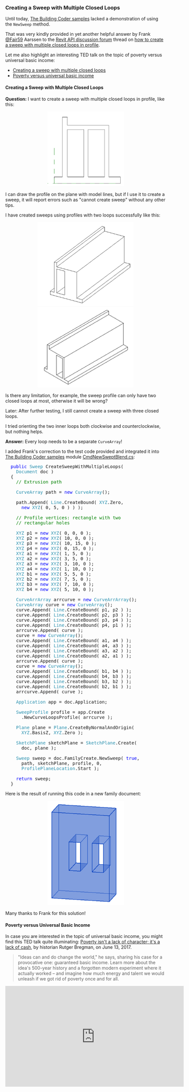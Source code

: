 <head>
<meta http-equiv="Content-Type" content="text/html; charset=utf-8">
<link rel="stylesheet" type="text/css" href="bc.css">
<script src="https://cdn.rawgit.com/google/code-prettify/master/loader/run_prettify.js" type="text/javascript"></script>
</head>

<!---


- 14908176 [How to create a sweep with multiple closed loops in profile]
  https://forums.autodesk.com/t5/revit-api-forum/how-to-create-a-sweep-with-multiple-closed-loops-in-profile/m-p/8477617

- [Poverty isn't a lack of character; it's a lack of cash](https://youtu.be/ydKcaIE6O1k) TED talk by historian Rutger Bregman on June 13, 2017.
> "Ideas can and do change the world," he says, sharing his case for a provocative one: guaranteed basic income. Learn more about the idea's 500-year history and a forgotten modern experiment where it actually worked -- and imagine how much energy and talent we would unleash if we got rid of poverty once and for all.
<iframe width="560" height="315" src="https://www.youtube.com/embed/ydKcaIE6O1k" frameborder="0" allow="accelerometer; autoplay; encrypted-media; gyroscope; picture-in-picture" allowfullscreen></iframe>

twitter:

 in the #RevitAPI @AutodeskForge @AutodeskRevit #bim #DynamoBim #ForgeDevCon

A demonstration of using the <code>NewSweep</code> method was very kindly provided in yet another helpful answer by Frank @Fair59 Aarssen to the Revit API discussion forum thread on how to create a sweep with multiple closed loops in profile.
Let me also highlight an interesting TED talk on the topic of poverty versus universal basic income
&ndash; Creating a sweep with multiple closed loops
&ndash; Poverty versus universal basic income...

linkedin:

of [The Building Coder samples](https://github.com/jeremytammik/the_building_coder_samples/releases/tag/2019.0.145.4).

-->

### Creating a Sweep with Multiple Closed Loops

Until today, [The Building Coder samples](https://github.com/jeremytammik/the_building_coder_samples) lacked
a demonstration of using the `NewSweep` method.

That was very kindly provided in yet another helpful answer by 
Frank [@Fair59](https://forums.autodesk.com/t5/user/viewprofilepage/user-id/2083518) Aarssen to 
the [Revit API discussion forum](http://forums.autodesk.com/t5/revit-api-forum/bd-p/160) thread
on [how to create a sweep with multiple closed loops in profile](https://forums.autodesk.com/t5/revit-api-forum/how-to-create-a-sweep-with-multiple-closed-loops-in-profile/m-p/8477617).

Let me also highlight an interesting TED talk on the topic of poverty versus universal basic income:

- [Creating a sweep with multiple closed loops](#2) 
- [Poverty versus universal basic income](#3) 

#### <a name="2"></a> Creating a Sweep with Multiple Closed Loops

**Question:** I want to create a sweep with multiple closed loops in profile, like this:

<center>
<img src="img/profile_with_two_holes.png" alt="Profile with multiple loops" width="240">
</center>

I can draw the profile on the plane with model lines, but if I use it to create a sweep, it will report errors such as "cannot create sweep" without any other tips.

I have created sweeps using profiles with two loops successfully like this:

<center>
<img src="img/extrusion_with_hole_1.png" alt="Profile with one hole" width="300">

<img src="img/extrusion_with_hole_2.png" alt="Profile with the other hole" width="300">
</center>

Is there any limitation, for example, the sweep profile can only have two closed loops at most, otherwise it will be wrong?

Later: After further testing, I still cannot create a sweep with three closed loops.

I tried orienting the two inner loops both clockwise and counterclockwise, but nothing helps.

**Answer:** Every loop needs to be a separate `CurveArray`!

I added Frank's correction to the test code provided and integrated it
into [The Building Coder samples](https://github.com/jeremytammik/the_building_coder_samples) 
module [CmdNewSweptBlend.cs](https://github.com/jeremytammik/the_building_coder_samples/blob/master/BuildingCoder/BuildingCoder/CmdNewSweptBlend.cs):

<pre class="code">
&nbsp;&nbsp;<span style="color:blue;">public</span>&nbsp;<span style="color:#2b91af;">Sweep</span>&nbsp;CreateSweepWithMultipleLoops(
&nbsp;&nbsp;&nbsp;&nbsp;<span style="color:#2b91af;">Document</span>&nbsp;doc&nbsp;)
&nbsp;&nbsp;{
&nbsp;&nbsp;&nbsp;&nbsp;<span style="color:green;">//&nbsp;Extrusion&nbsp;path</span>
 
&nbsp;&nbsp;&nbsp;&nbsp;<span style="color:#2b91af;">CurveArray</span>&nbsp;path&nbsp;=&nbsp;<span style="color:blue;">new</span>&nbsp;<span style="color:#2b91af;">CurveArray</span>();
 
&nbsp;&nbsp;&nbsp;&nbsp;path.Append(&nbsp;<span style="color:#2b91af;">Line</span>.CreateBound(&nbsp;<span style="color:#2b91af;">XYZ</span>.Zero,&nbsp;
&nbsp;&nbsp;&nbsp;&nbsp;&nbsp;&nbsp;<span style="color:blue;">new</span>&nbsp;<span style="color:#2b91af;">XYZ</span>(&nbsp;0,&nbsp;5,&nbsp;0&nbsp;)&nbsp;)&nbsp;);
 
&nbsp;&nbsp;&nbsp;&nbsp;<span style="color:green;">//&nbsp;Profile&nbsp;vertices:&nbsp;rectangle&nbsp;with&nbsp;two</span>
&nbsp;&nbsp;&nbsp;&nbsp;<span style="color:green;">//&nbsp;rectangular&nbsp;holes</span>
 
&nbsp;&nbsp;&nbsp;&nbsp;<span style="color:#2b91af;">XYZ</span>&nbsp;p1&nbsp;=&nbsp;<span style="color:blue;">new</span>&nbsp;<span style="color:#2b91af;">XYZ</span>(&nbsp;0,&nbsp;0,&nbsp;0&nbsp;);
&nbsp;&nbsp;&nbsp;&nbsp;<span style="color:#2b91af;">XYZ</span>&nbsp;p2&nbsp;=&nbsp;<span style="color:blue;">new</span>&nbsp;<span style="color:#2b91af;">XYZ</span>(&nbsp;10,&nbsp;0,&nbsp;0&nbsp;);
&nbsp;&nbsp;&nbsp;&nbsp;<span style="color:#2b91af;">XYZ</span>&nbsp;p3&nbsp;=&nbsp;<span style="color:blue;">new</span>&nbsp;<span style="color:#2b91af;">XYZ</span>(&nbsp;10,&nbsp;15,&nbsp;0&nbsp;);
&nbsp;&nbsp;&nbsp;&nbsp;<span style="color:#2b91af;">XYZ</span>&nbsp;p4&nbsp;=&nbsp;<span style="color:blue;">new</span>&nbsp;<span style="color:#2b91af;">XYZ</span>(&nbsp;0,&nbsp;15,&nbsp;0&nbsp;);
&nbsp;&nbsp;&nbsp;&nbsp;<span style="color:#2b91af;">XYZ</span>&nbsp;a1&nbsp;=&nbsp;<span style="color:blue;">new</span>&nbsp;<span style="color:#2b91af;">XYZ</span>(&nbsp;1,&nbsp;5,&nbsp;0&nbsp;);
&nbsp;&nbsp;&nbsp;&nbsp;<span style="color:#2b91af;">XYZ</span>&nbsp;a2&nbsp;=&nbsp;<span style="color:blue;">new</span>&nbsp;<span style="color:#2b91af;">XYZ</span>(&nbsp;3,&nbsp;5,&nbsp;0&nbsp;);
&nbsp;&nbsp;&nbsp;&nbsp;<span style="color:#2b91af;">XYZ</span>&nbsp;a3&nbsp;=&nbsp;<span style="color:blue;">new</span>&nbsp;<span style="color:#2b91af;">XYZ</span>(&nbsp;3,&nbsp;10,&nbsp;0&nbsp;);
&nbsp;&nbsp;&nbsp;&nbsp;<span style="color:#2b91af;">XYZ</span>&nbsp;a4&nbsp;=&nbsp;<span style="color:blue;">new</span>&nbsp;<span style="color:#2b91af;">XYZ</span>(&nbsp;1,&nbsp;10,&nbsp;0&nbsp;);
&nbsp;&nbsp;&nbsp;&nbsp;<span style="color:#2b91af;">XYZ</span>&nbsp;b1&nbsp;=&nbsp;<span style="color:blue;">new</span>&nbsp;<span style="color:#2b91af;">XYZ</span>(&nbsp;5,&nbsp;5,&nbsp;0&nbsp;);
&nbsp;&nbsp;&nbsp;&nbsp;<span style="color:#2b91af;">XYZ</span>&nbsp;b2&nbsp;=&nbsp;<span style="color:blue;">new</span>&nbsp;<span style="color:#2b91af;">XYZ</span>(&nbsp;7,&nbsp;5,&nbsp;0&nbsp;);
&nbsp;&nbsp;&nbsp;&nbsp;<span style="color:#2b91af;">XYZ</span>&nbsp;b3&nbsp;=&nbsp;<span style="color:blue;">new</span>&nbsp;<span style="color:#2b91af;">XYZ</span>(&nbsp;7,&nbsp;10,&nbsp;0&nbsp;);
&nbsp;&nbsp;&nbsp;&nbsp;<span style="color:#2b91af;">XYZ</span>&nbsp;b4&nbsp;=&nbsp;<span style="color:blue;">new</span>&nbsp;<span style="color:#2b91af;">XYZ</span>(&nbsp;5,&nbsp;10,&nbsp;0&nbsp;);
 
&nbsp;&nbsp;&nbsp;&nbsp;<span style="color:#2b91af;">CurveArrArray</span>&nbsp;arrcurve&nbsp;=&nbsp;<span style="color:blue;">new</span>&nbsp;<span style="color:#2b91af;">CurveArrArray</span>();
&nbsp;&nbsp;&nbsp;&nbsp;<span style="color:#2b91af;">CurveArray</span>&nbsp;curve&nbsp;=&nbsp;<span style="color:blue;">new</span>&nbsp;<span style="color:#2b91af;">CurveArray</span>();
&nbsp;&nbsp;&nbsp;&nbsp;curve.Append(&nbsp;<span style="color:#2b91af;">Line</span>.CreateBound(&nbsp;p1,&nbsp;p2&nbsp;)&nbsp;);
&nbsp;&nbsp;&nbsp;&nbsp;curve.Append(&nbsp;<span style="color:#2b91af;">Line</span>.CreateBound(&nbsp;p2,&nbsp;p3&nbsp;)&nbsp;);
&nbsp;&nbsp;&nbsp;&nbsp;curve.Append(&nbsp;<span style="color:#2b91af;">Line</span>.CreateBound(&nbsp;p3,&nbsp;p4&nbsp;)&nbsp;);
&nbsp;&nbsp;&nbsp;&nbsp;curve.Append(&nbsp;<span style="color:#2b91af;">Line</span>.CreateBound(&nbsp;p4,&nbsp;p1&nbsp;)&nbsp;);
&nbsp;&nbsp;&nbsp;&nbsp;arrcurve.Append(&nbsp;curve&nbsp;);
&nbsp;&nbsp;&nbsp;&nbsp;curve&nbsp;=&nbsp;<span style="color:blue;">new</span>&nbsp;<span style="color:#2b91af;">CurveArray</span>();
&nbsp;&nbsp;&nbsp;&nbsp;curve.Append(&nbsp;<span style="color:#2b91af;">Line</span>.CreateBound(&nbsp;a1,&nbsp;a4&nbsp;)&nbsp;);
&nbsp;&nbsp;&nbsp;&nbsp;curve.Append(&nbsp;<span style="color:#2b91af;">Line</span>.CreateBound(&nbsp;a4,&nbsp;a3&nbsp;)&nbsp;);
&nbsp;&nbsp;&nbsp;&nbsp;curve.Append(&nbsp;<span style="color:#2b91af;">Line</span>.CreateBound(&nbsp;a3,&nbsp;a2&nbsp;)&nbsp;);
&nbsp;&nbsp;&nbsp;&nbsp;curve.Append(&nbsp;<span style="color:#2b91af;">Line</span>.CreateBound(&nbsp;a2,&nbsp;a1&nbsp;)&nbsp;);
&nbsp;&nbsp;&nbsp;&nbsp;arrcurve.Append(&nbsp;curve&nbsp;);
&nbsp;&nbsp;&nbsp;&nbsp;curve&nbsp;=&nbsp;<span style="color:blue;">new</span>&nbsp;<span style="color:#2b91af;">CurveArray</span>();
&nbsp;&nbsp;&nbsp;&nbsp;curve.Append(&nbsp;<span style="color:#2b91af;">Line</span>.CreateBound(&nbsp;b1,&nbsp;b4&nbsp;)&nbsp;);
&nbsp;&nbsp;&nbsp;&nbsp;curve.Append(&nbsp;<span style="color:#2b91af;">Line</span>.CreateBound(&nbsp;b4,&nbsp;b3&nbsp;)&nbsp;);
&nbsp;&nbsp;&nbsp;&nbsp;curve.Append(&nbsp;<span style="color:#2b91af;">Line</span>.CreateBound(&nbsp;b3,&nbsp;b2&nbsp;)&nbsp;);
&nbsp;&nbsp;&nbsp;&nbsp;curve.Append(&nbsp;<span style="color:#2b91af;">Line</span>.CreateBound(&nbsp;b2,&nbsp;b1&nbsp;)&nbsp;);
&nbsp;&nbsp;&nbsp;&nbsp;arrcurve.Append(&nbsp;curve&nbsp;);
 
&nbsp;&nbsp;&nbsp;&nbsp;<span style="color:#2b91af;">Application</span>&nbsp;app&nbsp;=&nbsp;doc.Application;
 
&nbsp;&nbsp;&nbsp;&nbsp;<span style="color:#2b91af;">SweepProfile</span>&nbsp;profile&nbsp;=&nbsp;app.Create
&nbsp;&nbsp;&nbsp;&nbsp;&nbsp;&nbsp;.NewCurveLoopsProfile(&nbsp;arrcurve&nbsp;);
 
&nbsp;&nbsp;&nbsp;&nbsp;<span style="color:#2b91af;">Plane</span>&nbsp;plane&nbsp;=&nbsp;<span style="color:#2b91af;">Plane</span>.CreateByNormalAndOrigin(&nbsp;
&nbsp;&nbsp;&nbsp;&nbsp;&nbsp;&nbsp;<span style="color:#2b91af;">XYZ</span>.BasisZ,&nbsp;<span style="color:#2b91af;">XYZ</span>.Zero&nbsp;);
 
&nbsp;&nbsp;&nbsp;&nbsp;<span style="color:#2b91af;">SketchPlane</span>&nbsp;sketchPlane&nbsp;=&nbsp;<span style="color:#2b91af;">SketchPlane</span>.Create(&nbsp;
&nbsp;&nbsp;&nbsp;&nbsp;&nbsp;&nbsp;doc,&nbsp;plane&nbsp;);
 
&nbsp;&nbsp;&nbsp;&nbsp;<span style="color:#2b91af;">Sweep</span>&nbsp;sweep&nbsp;=&nbsp;doc.FamilyCreate.NewSweep(&nbsp;<span style="color:blue;">true</span>,&nbsp;
&nbsp;&nbsp;&nbsp;&nbsp;&nbsp;&nbsp;path,&nbsp;sketchPlane,&nbsp;profile,&nbsp;0,&nbsp;
&nbsp;&nbsp;&nbsp;&nbsp;&nbsp;&nbsp;<span style="color:#2b91af;">ProfilePlaneLocation</span>.Start&nbsp;);
 
&nbsp;&nbsp;&nbsp;&nbsp;<span style="color:blue;">return</span>&nbsp;sweep;
&nbsp;&nbsp;}
</pre>

Here is the result of running this code in a new family document:

<center>
<img src="img/sweep_with_multiple_loops.png" alt="Sweep with multiple loops" width="240">
</center>

Many thanks to Frank for this solution!

#### <a name="3"></a> Poverty versus Universal Basic Income

In case you are interested in the topic of universal basic income, you might find this TED talk quite illuminating:
[Poverty isn't a lack of character; it's a lack of cash](https://youtu.be/ydKcaIE6O1k), by historian Rutger Bregman, on June 13, 2017.

> "Ideas can and do change the world," he says, sharing his case for a provocative one: guaranteed basic income. Learn more about the idea's 500-year history and a forgotten modern experiment where it actually worked &ndash; and imagine how much energy and talent we would unleash if we got rid of poverty once and for all.

<center>
<iframe width="560" height="315" src="https://www.youtube.com/embed/ydKcaIE6O1k" frameborder="0" allow="accelerometer; autoplay; encrypted-media; gyroscope; picture-in-picture" allowfullscreen></iframe>
</center>
